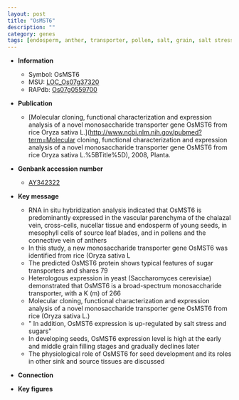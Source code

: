 ```yaml
---
layout: post
title: "OsMST6"
description: ""
category: genes
tags: [endosperm, anther, transporter, pollen, salt, grain, salt stress, grain filling, leaf, seed, seed development]
---
```


* **Information**  
    + Symbol: OsMST6  
    + MSU: [LOC_Os07g37320](http://rice.plantbiology.msu.edu/cgi-bin/ORF_infopage.cgi?orf=LOC_Os07g37320)  
    + RAPdb: [Os07g0559700](http://rapdb.dna.affrc.go.jp/viewer/gbrowse_details/irgsp1?name=Os07g0559700)  

* **Publication**  
    + [Molecular cloning, functional characterization and expression analysis of a novel monosaccharide transporter gene OsMST6 from rice Oryza sativa L.](http://www.ncbi.nlm.nih.gov/pubmed?term=Molecular cloning, functional characterization and expression analysis of a novel monosaccharide transporter gene OsMST6 from rice Oryza sativa L.%5BTitle%5D), 2008, Planta.

* **Genbank accession number**  
    + [AY342322](http://www.ncbi.nlm.nih.gov/nuccore/AY342322)

* **Key message**  
    + RNA in situ hybridization analysis indicated that OsMST6 is predominantly expressed in the vascular parenchyma of the chalazal vein, cross-cells, nucellar tissue and endosperm of young seeds, in mesophyll cells of source leaf blades, and in pollens and the connective vein of anthers
    + In this study, a new monosaccharide transporter gene OsMST6 was identified from rice (Oryza sativa L
    + The predicted OsMST6 protein shows typical features of sugar transporters and shares 79
    + Heterologous expression in yeast (Saccharomyces cerevisiae) demonstrated that OsMST6 is a broad-spectrum monosaccharide transporter, with a K (m) of 266
    + Molecular cloning, functional characterization and expression analysis of a novel monosaccharide transporter gene OsMST6 from rice (Oryza sativa L.)
    + " In addition, OsMST6 expression is up-regulated by salt stress and sugars"
    + In developing seeds, OsMST6 expression level is high at the early and middle grain filling stages and gradually declines later
    + The physiological role of OsMST6 for seed development and its roles in other sink and source tissues are discussed

* **Connection**  

* **Key figures**  


